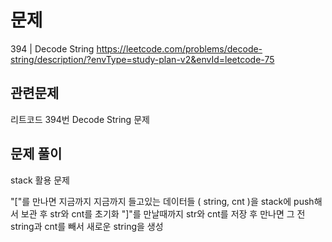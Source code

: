 # 문제

394 | Decode String
https://leetcode.com/problems/decode-string/description/?envType=study-plan-v2&envId=leetcode-75

## 관련문제

리트코드 394번 Decode String 문제

## 문제 풀이

stack 활용 문제

"["를 만나면 지금까지 지금까지 들고있는 데이터들 ( string, cnt )을 stack에 push해서 보관 후 str와 cnt를 초기화
"]"를 만날때까지 str와 cnt를 저장 후 만나면 그 전 string과 cnt를 빼서 새로운 string을 생성
